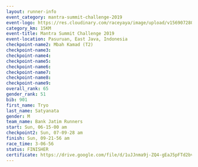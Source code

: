 ```yaml
---
layout: runner-info 
event_category: mantra-summit-challenge-2019 
event-logo: https://res.cloudinary.com/raceyaya/image/upload/v1569072809/logo/mantra-image_segrbx.jpg
category_km: 15KM 
event-title: Mantra Summit Challenge 2019 
event-location: Pasuruan, East Java, Indonesia 
checkpoint-name2: Mbah Kamad (T2) 
checkpoint-name3: 
checkpoint-name4: 
checkpoint-name5: 
checkpoint-name6: 
checkpoint-name7: 
checkpoint-name8: 
checkpoint-name9: 
overall_rank: 65
gender_rank: 51
bib: 901
first_name: Tryo
last_name: Satyanata
gender: M
team_name: Bank Jatim Runners
start: Sun, 06-15-00 am
checkpoint2: Sun, 07-09-28 am
finish: Sun, 09-21-56 am
race_time: 3-06-56
status: FINISHER
certificate: https://drive.google.com/file/d/1uJJnma9j-ZQ4-gEaJ5pFTd2bvnYP7Fzd/view?usp=sharing
---
```

